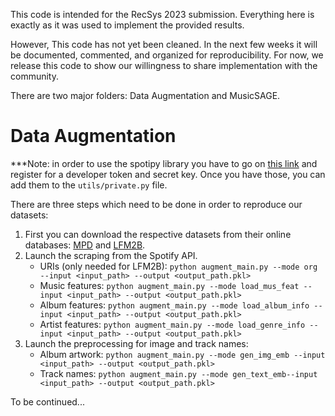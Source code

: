 This code is intended for the RecSys 2023 submission. Everything here is exactly as it was used to implement the provided results. 

However, This code has not yet been cleaned. In the next few weeks it will be documented, commented, and organized for reproducibility. For now, we release this code to show our willingness to share implementation with the community. 

There are two major folders: Data Augmentation and MusicSAGE. 
 
# Data Augmentation 
***Note: in order to use the spotipy library you have to go on [this link](https://developer.spotify.com/dashboard/) and register for a developer token and secret key. Once you have those, you can add them to the ```utils/private.py``` file. 

There are three steps which need to be done in order to reproduce our datasets:
1. First you can download the respective datasets from their online databases: [MPD](https://www.aicrowd.com/challenges/spotify-million-playlist-dataset-challenge/dataset_files) and [LFM2B](http://www.cp.jku.at/datasets/LFM-2b/). 
2. Launch the scraping from the Spotify API. 
    - URIs (only needed for LFM2B): ```python augment_main.py --mode org --input <input_path> --output <output_path.pkl>```
    - Music features: ```python augment_main.py --mode load_mus_feat --input <input_path> --output <output_path.pkl>```
    - Album features: ```python augment_main.py --mode load_album_info --input <input_path> --output <output_path.pkl>```
    - Artist features: ```python augment_main.py --mode load_genre_info --input <input_path> --output <output_path.pkl>```
3. Launch the preprocessing for image and track names: 
    - Album artwork: ```python augment_main.py --mode gen_img_emb --input <input_path> --output <output_path.pkl>```
    - Track names: ```python augment_main.py --mode gen_text_emb--input <input_path> --output <output_path.pkl>```


To be continued... 

